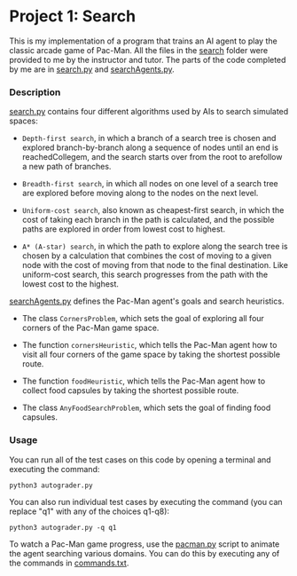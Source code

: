 # Project 1: Search

This is my implementation of a program that trains an AI agent to play the classic arcade game of Pac-Man. All the files in the [search](/search) folder were provided to me by the instructor and tutor. The parts of the code completed by me are in [search.py](/search/search.py) and [searchAgents.py](/search/searchAgents.py).

### Description

[search.py](/search/search.py) contains four different algorithms used by AIs to search simulated spaces:

- `Depth-first search`, in which a branch of a search tree is chosen and explored branch-by-branch along a sequence of nodes until an end is reachedCollegem, and the search starts over from the root to arefollow a new path of branches.

- `Breadth-first search`, in which all nodes on one level of a search tree are explored before moving along to the nodes on the next level.

- `Uniform-cost search`, also known as cheapest-first search, in which the cost of taking each branch in the path is calculated, and the possible paths are explored in order from lowest cost to highest.

- `A* (A-star) search`, in which the path to explore along the search tree is chosen by a calculation that combines the cost of moving to a given node with the cost of moving from that node to the final destination. Like uniform-cost search, this search progresses from the path with the lowest cost to the highest.

[searchAgents.py](/search/searchAgents.py) defines the Pac-Man agent's goals and search heuristics.

- The class `CornersProblem`, which sets the goal of exploring all four corners of the Pac-Man game space.

- The function `cornersHeuristic`, which tells the Pac-Man agent how to visit all four corners of the game space by taking the shortest possible route.

- The function `foodHeuristic`, which tells the Pac-Man agent how to collect food capsules by taking the shortest possible route.

- The class `AnyFoodSearchProblem`, which sets the goal of finding food capsules.

### Usage

You can run all of the test cases on this code by opening a terminal and executing the command:

    python3 autograder.py

You can also run individual test cases by executing the command (you can replace "q1" with any of the choices q1-q8):

    python3 autograder.py -q q1

To watch a Pac-Man game progress, use the [pacman.py](/search/pacman.py) script to animate the agent searching various domains. You can do this by executing any of the commands in [commands.txt](/search/commands.txt).
